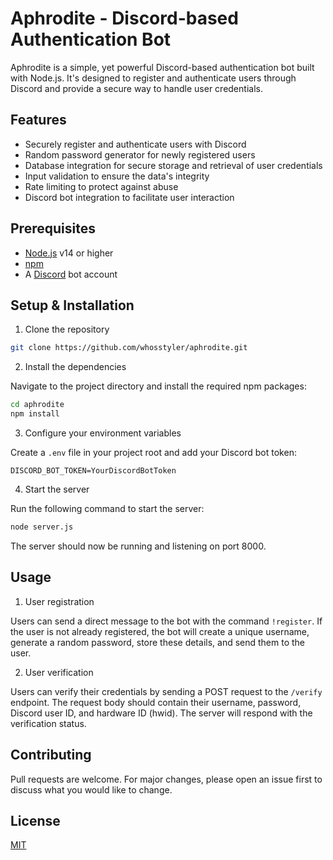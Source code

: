 # Aphrodite - Discord-based Authentication Bot

Aphrodite is a simple, yet powerful Discord-based authentication bot built with Node.js. It's designed to register and authenticate users through Discord and provide a secure way to handle user credentials.

## Features
* Securely register and authenticate users with Discord
* Random password generator for newly registered users
* Database integration for secure storage and retrieval of user credentials
* Input validation to ensure the data's integrity
* Rate limiting to protect against abuse
* Discord bot integration to facilitate user interaction

## Prerequisites

* [Node.js](https://nodejs.org/en/) v14 or higher
* [npm](https://www.npmjs.com/get-npm)
* A [Discord](https://discord.com/) bot account

## Setup & Installation

1. Clone the repository

```bash
git clone https://github.com/whosstyler/aphrodite.git
```

2. Install the dependencies

Navigate to the project directory and install the required npm packages:

```bash
cd aphrodite
npm install
```

3. Configure your environment variables

Create a `.env` file in your project root and add your Discord bot token:

```env
DISCORD_BOT_TOKEN=YourDiscordBotToken
```

4. Start the server

Run the following command to start the server:

```bash
node server.js
```

The server should now be running and listening on port 8000.

## Usage

1. User registration

Users can send a direct message to the bot with the command `!register`. If the user is not already registered, the bot will create a unique username, generate a random password, store these details, and send them to the user.

2. User verification

Users can verify their credentials by sending a POST request to the `/verify` endpoint. The request body should contain their username, password, Discord user ID, and hardware ID (hwid). The server will respond with the verification status.

## Contributing

Pull requests are welcome. For major changes, please open an issue first to discuss what you would like to change.

## License

[MIT](https://choosealicense.com/licenses/mit/)

